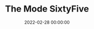 ---
title: 'The Mode SixtyFive'
subtitle: '' 
date: 2022-02-28 00:00:00
description: 
featured_image: '/images/PXL_20220216_010441119.jpg'
---